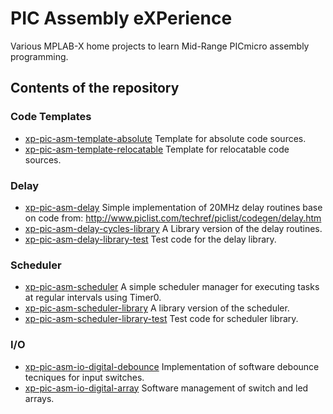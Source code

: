 # PIC Assembly eXPerience
Various MPLAB-X home projects to learn Mid-Range PICmicro assembly programming.


## Contents of the repository

### Code Templates
* [xp-pic-asm-template-absolute](xp-pic-asm-template-absolute.X/)
Template for absolute code sources.
* [xp-pic-asm-template-relocatable](xp-pic-asm-template-relocatable.X/)
Template for relocatable code sources.

### Delay
* [xp-pic-asm-delay](xp-pic-asm-delay.X/)
Simple implementation of 20MHz delay routines base on code from: http://www.piclist.com/techref/piclist/codegen/delay.htm
* [xp-pic-asm-delay-cycles-library](xp-pic-asm-delay-cycles-library.X/)
A Library version of the delay routines.
* [xp-pic-asm-delay-library-test](xp-pic-asm-delay-library-test.X/)
Test code for the delay library.

### Scheduler
* [xp-pic-asm-scheduler](xp-pic-asm-scheduler.X/)
A simple scheduler manager for executing tasks at regular intervals using Timer0.
* [xp-pic-asm-scheduler-library](xp-pic-asm-scheduler-library.X/)
A library version of the scheduler.
* [xp-pic-asm-scheduler-library-test](xp-pic-asm-scheduler-library-test.X/)
Test code for scheduler library.

### I/O
* [xp-pic-asm-io-digital-debounce](xp-pic-asm-io-digital-debounce.X/)
Implementation of software debounce tecniques for input switches.
* [xp-pic-asm-io-digital-array](xp-pic-asm-io-digital-array.X/)
Software management of switch and led arrays.
